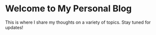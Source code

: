# Welcome to My Personal Blog

This is where I share my thoughts on a variety of topics. Stay tuned for updates!
